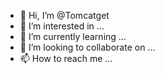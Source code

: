 - 👋 Hi, I’m @Tomcatget
- 👀 I’m interested in ...
- 🌱 I’m currently learning ...
- 💞️ I’m looking to collaborate on ...
- 📫 How to reach me ...

<!---
Tomcatget/Tomcatget is a ✨ special ✨ repository because its `README.md` (this file) appears on your GitHub profile.
You can click the Preview link to take a look at your changes.
--->
